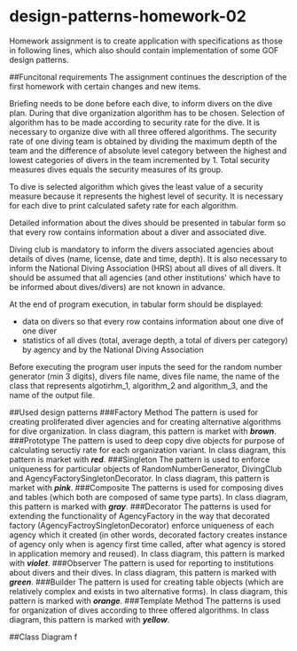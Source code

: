 # design-patterns-homework-02
Homework assignment is to create application with specifications as those in following lines, which also should contain implementation of some GOF design patterns. 

##Funcitonal requirements
The assignment continues the description of the first homework with certain changes and new items. 

Briefing needs to be done before each dive, to inform divers on the dive plan. During that dive organization algorithm has to be chosen. Selection of algorithm has to be made according to security rate for the dive.&nbsp;It is necessary to organize dive with all three offered algorithms.&nbsp;The security rate of one diving team is obtained by dividing the maximum depth of the team and the difference of absolute level category between the highest and lowest categories of divers in the team incremented by 1.&nbsp;Total security measures dives equals the security measures of its group. 

To dive is selected algorithm which gives the least value of a security measure because it represents the highest level of security.&nbsp;It is necessary for each dive to print calculated safety rate for each algorithm. 

Detailed information about the dives should be presented in tabular form so that every row contains information about a diver and associated dive. 

Diving club is mandatory to inform the divers associated agencies about details of dives (name, license, date and time, depth). It is also necessary to inform the National Diving Association (HRS) about all dives of all divers. It should be assumed that all agencies (and other institutions' which have to be informed about dives/divers) are not known in advance.

At the end of program execution, in tabular form should be displayed: 
- data on divers so that every row contains information about one dive of one diver
- statistics of all dives (total, average depth, a total of divers per category) by agency and by the National Diving Association 

Before executing the program user inputs the seed for the random number generator (min 3 digits), divers file name, dives file name, the name of the class that represents algotirhm_1, algorithm_2 and algorithm_3, and the name of the output file. 

##Used design patterns
###Factory Method
The pattern is used for creating proliferated diver agencies and for creating alternative algorithms for dive organization. In class diagram, this pattern is market with ***brown***. 
###Prototype 
The pattern is used to deep copy dive objects for purpose of calculating seructiy rate for each organization variant. In class diagram, this pattern is market with ***red***. 
###Singleton
The pattern is used to enforce uniqueness for particular objects of RandomNumberGenerator, DivingClub and AgencyFactorySingletonDecorator. In class diagram, this pattern is market with ***pink***. 
###Composite
The patterns is used for composing dives and tables (which both are composed of same type parts). In class diagram, this pattern is marked with ***gray***. 
###Decorator
The patterns is used for extending the functionality of AgencyFactory in the way that decorated factory (AgencyFactroySingletonDecorator) enforce uniqueness of each agency which it created (in other words, decorated factory creates instance of agency only when is agency first time called, after what agency is stored in application memory and reused). In class diagram, this pattern is marked with ***violet***. 
###Observer
The pattern is used for reporting to institutions about divers and their dives. In class diagram, this pattern is marked with ***green***. 
###Builder
The pattern is used for creating table objects (which are relatively complex and exists in two alternative forms). In class diagram, this pattern is marked with ***orange***. 
###Template Method
The patterns is used for organization of dives according to three offered algorithms. In class diagram, this pattern is marked with ***yellow***.  

##Class Diagram
f
